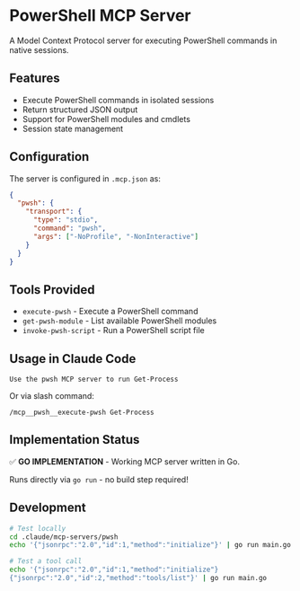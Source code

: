 # PowerShell MCP Server

A Model Context Protocol server for executing PowerShell commands in native sessions.

## Features

- Execute PowerShell commands in isolated sessions
- Return structured JSON output
- Support for PowerShell modules and cmdlets
- Session state management

## Configuration

The server is configured in `.mcp.json` as:

```json
{
  "pwsh": {
    "transport": {
      "type": "stdio",
      "command": "pwsh",
      "args": ["-NoProfile", "-NonInteractive"]
    }
  }
}
```

## Tools Provided

- `execute-pwsh` - Execute a PowerShell command
- `get-pwsh-module` - List available PowerShell modules
- `invoke-pwsh-script` - Run a PowerShell script file

## Usage in Claude Code

```
Use the pwsh MCP server to run Get-Process
```

Or via slash command:
```
/mcp__pwsh__execute-pwsh Get-Process
```

## Implementation Status

✅ **GO IMPLEMENTATION** - Working MCP server written in Go.

Runs directly via `go run` - no build step required!

## Development

```bash
# Test locally
cd .claude/mcp-servers/pwsh
echo '{"jsonrpc":"2.0","id":1,"method":"initialize"}' | go run main.go

# Test a tool call
echo '{"jsonrpc":"2.0","id":1,"method":"initialize"}
{"jsonrpc":"2.0","id":2,"method":"tools/list"}' | go run main.go
```
